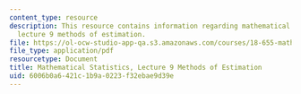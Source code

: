```yaml
---
content_type: resource
description: This resource contains information regarding mathematical statistics,
  lecture 9 methods of estimation.
file: https://ol-ocw-studio-app-qa.s3.amazonaws.com/courses/18-655-mathematical-statistics-spring-2016/6006b0a6421c1b9a0223f32ebae9d39e_MIT18_655S16_LecNote9.pdf
file_type: application/pdf
resourcetype: Document
title: Mathematical Statistics, Lecture 9 Methods of Estimation
uid: 6006b0a6-421c-1b9a-0223-f32ebae9d39e
---
```

